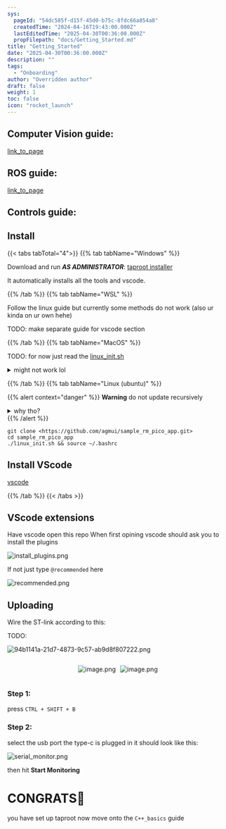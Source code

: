 ```yaml
---
sys:
  pageId: "54dc585f-d15f-45d0-b75c-8fdc66a854a8"
  createdTime: "2024-04-16T19:43:00.000Z"
  lastEditedTime: "2025-04-30T00:36:00.000Z"
  propFilepath: "docs/Getting_Started.md"
title: "Getting_Started"
date: "2025-04-30T00:36:00.000Z"
description: ""
tags:
  - "Onboarding"
author: "Overridden author"
draft: false
weight: 1
toc: false
icon: "rocket_launch"
---
```


## Computer Vision guide:

[link_to_page](86d45bc0-388b-4d26-8848-44f255f73d0e)

## ROS guide:

[link_to_page](3c76c1de-ec8f-46d6-8b0a-294005edc2d5)

## Controls guide:

## Install

{{< tabs tabTotal="4">}}
{{% tab tabName="Windows" %}}

Download and run _**AS ADMINISTRATOR**_: [taproot installer](https://github.com/Thornbots/TeachingFreshies/releases/tag/1.0)

It automatically installs all the tools and vscode.

{{% /tab %}}
{{% tab tabName="WSL" %}}

Follow the linux guide but currently some methods do not work (also ur kinda on ur own hehe)

TODO: make separate guide for vscode section

{{% /tab %}}
{{% tab tabName="MacOS" %}}

TODO: for now just read the [linux_init.sh](https://github.com/agmui/sample_rm_pico_app/blob/main/linux_init.sh)

<details>
<summary>might not work lol</summary>

`brew install libusb pkg-config`

Next install: [vscode](https://code.visualstudio.com/Download)

</details>

{{% /tab %}}
{{% tab tabName="Linux (ubuntu)" %}}

{{% alert context="danger" %}}
**Warning** do not update recursively
<details>
<summary>why tho?</summary>
There are some submodules that may go on for a while (like tinyusb) and I highly
recommend you don't need to get them.
If you want to see what submodules I update just look in `linux_init.sh`
</details>
{{% /alert %}}

```shell
git clone <https://github.com/agmui/sample_rm_pico_app.git>
cd sample_rm_pico_app
./linux_init.sh && source ~/.bashrc
```

## Install VScode

[vscode](https://code.visualstudio.com/Download)

{{% /tab %}}
{{< /tabs >}}

## VScode extensions

Have vscode open this repo
When first opining vscode should ask you to install the plugins

![install_plugins.png](https://prod-files-secure.s3.us-west-2.amazonaws.com/d518164a-d88e-44d1-a4ee-3adb3bd8bce0/89bd30f0-1825-4e77-867b-0a41ce370880/install_plugins.png?X-Amz-Algorithm=AWS4-HMAC-SHA256&X-Amz-Content-Sha256=UNSIGNED-PAYLOAD&X-Amz-Credential=ASIAZI2LB466WA4S7ZEH%2F20250615%2Fus-west-2%2Fs3%2Faws4_request&X-Amz-Date=20250615T100803Z&X-Amz-Expires=3600&X-Amz-Security-Token=IQoJb3JpZ2luX2VjEFkaCXVzLXdlc3QtMiJHMEUCIQCalPQqNuTlPbRgqnu1zHcYdpQ9IoJRCIbkk22r1QFJrQIgaMEnIHuz1QWgnzYg%2FqnGW%2BYWbR2GDg1J11qNhJCSXJwq%2FwMIQRAAGgw2Mzc0MjMxODM4MDUiDMu0Bg7c8xV%2FuXY96ircA6t3NkDzGn3mt%2Fm3S2SqjhXFztKk6kFNSWeElhdo7jrBVwZZ8aLM5zVH3e%2FB%2B328mIUZ4SmBhPIlLsOcRHOEF6bsw78BuAeCkOZhAz8VI8Vjo%2BW5PHaHBY8ALXT135tmgrZ7TjQOuukpmhsIs7Yw3POzsQ%2F%2F0hO6GdL0E%2FL%2BO%2Bt5Fe9Po3kuob1EaqvmX05P7bSryjvYY1vVttHEqXHsbdtjjzjXEtAJDUBv0Gq%2BLgbEEuIYRgqBfctl%2FYXAF%2FwiuRUoTdWbPxRtO32N8PxqS75jLp60oFVkez%2BnWBlezQatQAYXOVab4yUElE%2Fg853Vivc1SNUNICFEkVMrQvGsOZztP9f8u0%2FLrW5k%2FrOAgoZ%2BJs%2BaLXJPiNdIK4ustPg6FilAPZsnMvWhTFcFcikPezMxnBfDCaGRCL%2BEayg33FvENO%2FXLWFMfCYgDHeVpdUR%2BqphNdOzJBNMkDhbpUKzVf0os2TE%2FE%2B6Vtq%2FeXY8MF%2Fy%2FcmLQIMBAWxu4AFcAOjqR1fsAPOyr4%2BqurGyQqRzjjR1yqkltu7MMozxddXMNm9M75rxOfrgNEnOFNxKvfUA8RC1ijpjMnXVuuCWe%2BRlMNQz8rlnyDDnSwp99VmBQ0CrvJK1a9GdIiDsMGLsMKyFusIGOqUBCg3Teag0Y27lyoYpGMMRTsciwWfsKT4IHNVqh%2BLTtSCUqrNdo%2BYrkmL0LDdWa5Qyqmt%2BEkoOro3tvapiu8BH%2FhsdEjreoFFEGJB3CiamLQyaC8mtGcb80ZJJRLXH0lceaA5104HB7D8wWyeukQfQfi7zUHBuG71rnG7vgxl2FJPcyxWTt8emZwdp1ae0xqDooIDRTAjdE1T3UM1o9pLc%2BlcFnAg1&X-Amz-Signature=979e7bd0b05512a4fd48b6189baa46200305365cc50c3e395c2845c97f700701&X-Amz-SignedHeaders=host&x-amz-checksum-mode=ENABLED&x-id=GetObject)

If not just type `@recommended` here  

![recommended.png](https://prod-files-secure.s3.us-west-2.amazonaws.com/d518164a-d88e-44d1-a4ee-3adb3bd8bce0/61e661e9-5d85-4dfc-be0d-8d2097a5e793/recommended.png?X-Amz-Algorithm=AWS4-HMAC-SHA256&X-Amz-Content-Sha256=UNSIGNED-PAYLOAD&X-Amz-Credential=ASIAZI2LB466WA4S7ZEH%2F20250615%2Fus-west-2%2Fs3%2Faws4_request&X-Amz-Date=20250615T100803Z&X-Amz-Expires=3600&X-Amz-Security-Token=IQoJb3JpZ2luX2VjEFkaCXVzLXdlc3QtMiJHMEUCIQCalPQqNuTlPbRgqnu1zHcYdpQ9IoJRCIbkk22r1QFJrQIgaMEnIHuz1QWgnzYg%2FqnGW%2BYWbR2GDg1J11qNhJCSXJwq%2FwMIQRAAGgw2Mzc0MjMxODM4MDUiDMu0Bg7c8xV%2FuXY96ircA6t3NkDzGn3mt%2Fm3S2SqjhXFztKk6kFNSWeElhdo7jrBVwZZ8aLM5zVH3e%2FB%2B328mIUZ4SmBhPIlLsOcRHOEF6bsw78BuAeCkOZhAz8VI8Vjo%2BW5PHaHBY8ALXT135tmgrZ7TjQOuukpmhsIs7Yw3POzsQ%2F%2F0hO6GdL0E%2FL%2BO%2Bt5Fe9Po3kuob1EaqvmX05P7bSryjvYY1vVttHEqXHsbdtjjzjXEtAJDUBv0Gq%2BLgbEEuIYRgqBfctl%2FYXAF%2FwiuRUoTdWbPxRtO32N8PxqS75jLp60oFVkez%2BnWBlezQatQAYXOVab4yUElE%2Fg853Vivc1SNUNICFEkVMrQvGsOZztP9f8u0%2FLrW5k%2FrOAgoZ%2BJs%2BaLXJPiNdIK4ustPg6FilAPZsnMvWhTFcFcikPezMxnBfDCaGRCL%2BEayg33FvENO%2FXLWFMfCYgDHeVpdUR%2BqphNdOzJBNMkDhbpUKzVf0os2TE%2FE%2B6Vtq%2FeXY8MF%2Fy%2FcmLQIMBAWxu4AFcAOjqR1fsAPOyr4%2BqurGyQqRzjjR1yqkltu7MMozxddXMNm9M75rxOfrgNEnOFNxKvfUA8RC1ijpjMnXVuuCWe%2BRlMNQz8rlnyDDnSwp99VmBQ0CrvJK1a9GdIiDsMGLsMKyFusIGOqUBCg3Teag0Y27lyoYpGMMRTsciwWfsKT4IHNVqh%2BLTtSCUqrNdo%2BYrkmL0LDdWa5Qyqmt%2BEkoOro3tvapiu8BH%2FhsdEjreoFFEGJB3CiamLQyaC8mtGcb80ZJJRLXH0lceaA5104HB7D8wWyeukQfQfi7zUHBuG71rnG7vgxl2FJPcyxWTt8emZwdp1ae0xqDooIDRTAjdE1T3UM1o9pLc%2BlcFnAg1&X-Amz-Signature=7c22530a094ed37953ddbdb19628e5706eb3cb0f529f777a264f3bde95332f07&X-Amz-SignedHeaders=host&x-amz-checksum-mode=ENABLED&x-id=GetObject)

## Uploading

Wire the ST-link according to this:

TODO:

![94b1141a-21d7-4873-9c57-ab9d8f807222.png](https://prod-files-secure.s3.us-west-2.amazonaws.com/d518164a-d88e-44d1-a4ee-3adb3bd8bce0/e5fad17d-ab82-4300-9f4c-505ab4b1202c/94b1141a-21d7-4873-9c57-ab9d8f807222.png?X-Amz-Algorithm=AWS4-HMAC-SHA256&X-Amz-Content-Sha256=UNSIGNED-PAYLOAD&X-Amz-Credential=ASIAZI2LB466WA4S7ZEH%2F20250615%2Fus-west-2%2Fs3%2Faws4_request&X-Amz-Date=20250615T100803Z&X-Amz-Expires=3600&X-Amz-Security-Token=IQoJb3JpZ2luX2VjEFkaCXVzLXdlc3QtMiJHMEUCIQCalPQqNuTlPbRgqnu1zHcYdpQ9IoJRCIbkk22r1QFJrQIgaMEnIHuz1QWgnzYg%2FqnGW%2BYWbR2GDg1J11qNhJCSXJwq%2FwMIQRAAGgw2Mzc0MjMxODM4MDUiDMu0Bg7c8xV%2FuXY96ircA6t3NkDzGn3mt%2Fm3S2SqjhXFztKk6kFNSWeElhdo7jrBVwZZ8aLM5zVH3e%2FB%2B328mIUZ4SmBhPIlLsOcRHOEF6bsw78BuAeCkOZhAz8VI8Vjo%2BW5PHaHBY8ALXT135tmgrZ7TjQOuukpmhsIs7Yw3POzsQ%2F%2F0hO6GdL0E%2FL%2BO%2Bt5Fe9Po3kuob1EaqvmX05P7bSryjvYY1vVttHEqXHsbdtjjzjXEtAJDUBv0Gq%2BLgbEEuIYRgqBfctl%2FYXAF%2FwiuRUoTdWbPxRtO32N8PxqS75jLp60oFVkez%2BnWBlezQatQAYXOVab4yUElE%2Fg853Vivc1SNUNICFEkVMrQvGsOZztP9f8u0%2FLrW5k%2FrOAgoZ%2BJs%2BaLXJPiNdIK4ustPg6FilAPZsnMvWhTFcFcikPezMxnBfDCaGRCL%2BEayg33FvENO%2FXLWFMfCYgDHeVpdUR%2BqphNdOzJBNMkDhbpUKzVf0os2TE%2FE%2B6Vtq%2FeXY8MF%2Fy%2FcmLQIMBAWxu4AFcAOjqR1fsAPOyr4%2BqurGyQqRzjjR1yqkltu7MMozxddXMNm9M75rxOfrgNEnOFNxKvfUA8RC1ijpjMnXVuuCWe%2BRlMNQz8rlnyDDnSwp99VmBQ0CrvJK1a9GdIiDsMGLsMKyFusIGOqUBCg3Teag0Y27lyoYpGMMRTsciwWfsKT4IHNVqh%2BLTtSCUqrNdo%2BYrkmL0LDdWa5Qyqmt%2BEkoOro3tvapiu8BH%2FhsdEjreoFFEGJB3CiamLQyaC8mtGcb80ZJJRLXH0lceaA5104HB7D8wWyeukQfQfi7zUHBuG71rnG7vgxl2FJPcyxWTt8emZwdp1ae0xqDooIDRTAjdE1T3UM1o9pLc%2BlcFnAg1&X-Amz-Signature=6ce38fedf1b3824d15bbe9443a7f922b71f48f0d37b672bb5ea7803e3a6dc278&X-Amz-SignedHeaders=host&x-amz-checksum-mode=ENABLED&x-id=GetObject)

<div style="display: flex;flex-direction: row; column-gap:10px; max-width: 630px;justify-content: center;">
<div>

![image.png](https://prod-files-secure.s3.us-west-2.amazonaws.com/d518164a-d88e-44d1-a4ee-3adb3bd8bce0/210ecb78-1116-4d7b-b9b7-2292f66fa2c2/image.png?X-Amz-Algorithm=AWS4-HMAC-SHA256&X-Amz-Content-Sha256=UNSIGNED-PAYLOAD&X-Amz-Credential=ASIAZI2LB466WAJC2YBJ%2F20250615%2Fus-west-2%2Fs3%2Faws4_request&X-Amz-Date=20250615T100807Z&X-Amz-Expires=3600&X-Amz-Security-Token=IQoJb3JpZ2luX2VjEFkaCXVzLXdlc3QtMiJGMEQCIBwRTxScQgDps5qjUNcAb3uXQT8Zp0kfKcTdQha9FALJAiBh5A%2B0MnJ3SNOHUVADDfByN77BSg%2Bu48McW0rBezCDyyr%2FAwhBEAAaDDYzNzQyMzE4MzgwNSIMQYIBoPxhAobu3%2BTYKtwDM7LKUeEQRJHYLxKC9wfSjQhTnDYx5YIswLv6ecu5Z6Cz7I%2B42wd5e28%2FBAowd20Bap0ljcil3APqfYjHkAk4d9WGAp%2BTFLdKfFrG5O%2FnlJSYDpvV9qhL4oxnSTJzXpNRkbm728a1OWOvUoHQjQ5m7OHywoOqJvtVcoKK1Aiv3mHT2GaXablPo%2BMffKd%2FAMR1FwsgsK%2BqpYoiOd44ez%2Fb4d8PGCtnyHNpvmlcPPtJx%2BqoOH%2BeRSfF4OIVKUeMUZGziNiXv13KBPpabjyKcjO1rObEO5A567%2Bsv%2BpBfB6I%2FlGAG6%2BkMtWYaee%2F74MVfnFbKasSOghlh%2FmJsL%2FVWmIM9xWkQGD%2BpywNJYW7kTVBbz5aK4k%2B0toSYIqpUdQq6464V2XI4lxmCcaVOJIZarUNOIy8yrY19BW%2Bpg%2B9Bxt4TTGsgbQoOImMDs3x%2FRFMmRJQsIRa3UYsio0PPNf57yS8k5I9wZV2mlRzvQglATSS92l8Y3RsuTnDgiWO%2F6DoLdaJSLQyLvyFuw6ItMJyGvywA9SayqtAtr2AnekLXpPPshDYEkFXv%2Bv7rFXN3V25ouai7%2Bwp3Em64DecMJKbJ8G7W%2FH8rknXcPhWHgq5HjjI%2FOY0AaArrQXMZLjvw7Uwk4W6wgY6pgFwyKOe%2BtPwsccXUMeLvOgUkC%2FlfLjAXOoVMO1m1wQefBBJE1Kug1H3sJBttrJktL5kusGmfILbnq4kHbl8ARwwSHOtz%2BfZs3zCevacbPdbALWrHt9alGR6lOZ9n%2B%2BwnTZV%2B6SdP92f8f%2BJ2ninUojVuv58hl7TenmgA5j4%2B82Gwgg%2Bh2lZoaCrGTbHOzzEfPFF63gmvXuuunweT9xt0Z4iaWWciwPI&X-Amz-Signature=9af1603d5e8d277d569c10149b1bfaa2b42b235b47c28f78ad4ec35bd7693875&X-Amz-SignedHeaders=host&x-amz-checksum-mode=ENABLED&x-id=GetObject)

</div>
<div>

![image.png](https://prod-files-secure.s3.us-west-2.amazonaws.com/d518164a-d88e-44d1-a4ee-3adb3bd8bce0/33a0fd0f-8ca6-4a86-8e09-26e95ded1fff/image.png?X-Amz-Algorithm=AWS4-HMAC-SHA256&X-Amz-Content-Sha256=UNSIGNED-PAYLOAD&X-Amz-Credential=ASIAZI2LB466SP7E7BDY%2F20250615%2Fus-west-2%2Fs3%2Faws4_request&X-Amz-Date=20250615T100807Z&X-Amz-Expires=3600&X-Amz-Security-Token=IQoJb3JpZ2luX2VjEFkaCXVzLXdlc3QtMiJHMEUCIQCvDWhjqT7YoK4mAXZDXRSn1O3ExokZgywPAg8Id1r7gwIgIyDZCMksgUiZddhwtJJVsbLhZ3j09AErp4QEq3GnvaUq%2FwMIQRAAGgw2Mzc0MjMxODM4MDUiDNUbgpYwp1zzFckepCrcA%2BOdi0A735EC1qDb016H0eVMpbBtp0Gr3gAwSwPgFYzrGIAknC0nK9lzG6Nk07VMBhvN32DW96XMLSvoRxKh9Xqul6mw1RLkhGBMa1An3vNNVEhW64WafbOitTWkPhGuzgvhJ10EPIMaE%2Fhp1GDXYMJpEkqSZeJQZRd99%2Fz%2FvSaYNQRajsNjCA%2Fg1ORV7leoq29iaKWLJKw6aY9KhvTMkUkmBFmEQMrsku9cpHQENFqD28M4%2Bm3Y%2FLwaKsyhAmOz8LVs0vnKsdBA7JJqOHrw7jyyXJL5KuxDOaSk5PHR%2Fj3pDT4r8LAvXknqEo8EdYQMWTyg5vh5a2RzhFwlU5pWPv4cY2%2BUb69uov%2Fx3xznjQB9EPl%2B%2BfWJWX%2Fi8ghQLuTp649rQL77ZWHoGusg153HOI%2Blmt6UJ0Lz9qAyKIk%2FtZ2UF%2FPVEUi%2B5Y5VZAUp2oq30fEi0wUd2T9g%2B853uUZaS1JZeZz2FAf%2FX0pKnnBQcbBsoU0pj2kBDtxcQkkG6cwsYuB0%2Fgl2ou4L7YDSe1LUWc6r6pbLGGxCR2NxsFInpyKyNm1lkdKkEhy3krU0cPaBSDHMm34sOV9U9JytpRaoNc%2BHtIX9AoQgicdgXYXZNIOKysGjo4AF3xDChoWaMOmEusIGOqUBWIKKnpelKK64z1iUwNTVENSqvdhogAqkqMazBkrGxB3LL2YpUO%2F0S8R5jH1h8AH0NWfZXQTrqr20yN0oSb6J%2B91z1uIpZgc84y8jmPFvAdaGO4osU7btYINbYyv7ExaTIK2HpvmswzFpnRBRynlsoGzH3rclSDSvYHVQmi8x%2BAJxmg0HtpEOnfgvJS5p7aZ2vMgZbTArJSgtGiQnlDjyqNAfa%2Fxq&X-Amz-Signature=178a1cc704344c4e9b8667a4b8006079e1da1afdd8cbe058bd9b06ea07f85032&X-Amz-SignedHeaders=host&x-amz-checksum-mode=ENABLED&x-id=GetObject)

</div>
</div>

### Step 1:

press `CTRL + SHIFT + B`

### Step 2:

select the usb port the type-c is plugged in it should look like this:

![serial_monitor.png](https://prod-files-secure.s3.us-west-2.amazonaws.com/d518164a-d88e-44d1-a4ee-3adb3bd8bce0/f03f4774-05d4-4393-b6a0-d5efb6d315ab/serial_monitor.png?X-Amz-Algorithm=AWS4-HMAC-SHA256&X-Amz-Content-Sha256=UNSIGNED-PAYLOAD&X-Amz-Credential=ASIAZI2LB466WA4S7ZEH%2F20250615%2Fus-west-2%2Fs3%2Faws4_request&X-Amz-Date=20250615T100803Z&X-Amz-Expires=3600&X-Amz-Security-Token=IQoJb3JpZ2luX2VjEFkaCXVzLXdlc3QtMiJHMEUCIQCalPQqNuTlPbRgqnu1zHcYdpQ9IoJRCIbkk22r1QFJrQIgaMEnIHuz1QWgnzYg%2FqnGW%2BYWbR2GDg1J11qNhJCSXJwq%2FwMIQRAAGgw2Mzc0MjMxODM4MDUiDMu0Bg7c8xV%2FuXY96ircA6t3NkDzGn3mt%2Fm3S2SqjhXFztKk6kFNSWeElhdo7jrBVwZZ8aLM5zVH3e%2FB%2B328mIUZ4SmBhPIlLsOcRHOEF6bsw78BuAeCkOZhAz8VI8Vjo%2BW5PHaHBY8ALXT135tmgrZ7TjQOuukpmhsIs7Yw3POzsQ%2F%2F0hO6GdL0E%2FL%2BO%2Bt5Fe9Po3kuob1EaqvmX05P7bSryjvYY1vVttHEqXHsbdtjjzjXEtAJDUBv0Gq%2BLgbEEuIYRgqBfctl%2FYXAF%2FwiuRUoTdWbPxRtO32N8PxqS75jLp60oFVkez%2BnWBlezQatQAYXOVab4yUElE%2Fg853Vivc1SNUNICFEkVMrQvGsOZztP9f8u0%2FLrW5k%2FrOAgoZ%2BJs%2BaLXJPiNdIK4ustPg6FilAPZsnMvWhTFcFcikPezMxnBfDCaGRCL%2BEayg33FvENO%2FXLWFMfCYgDHeVpdUR%2BqphNdOzJBNMkDhbpUKzVf0os2TE%2FE%2B6Vtq%2FeXY8MF%2Fy%2FcmLQIMBAWxu4AFcAOjqR1fsAPOyr4%2BqurGyQqRzjjR1yqkltu7MMozxddXMNm9M75rxOfrgNEnOFNxKvfUA8RC1ijpjMnXVuuCWe%2BRlMNQz8rlnyDDnSwp99VmBQ0CrvJK1a9GdIiDsMGLsMKyFusIGOqUBCg3Teag0Y27lyoYpGMMRTsciwWfsKT4IHNVqh%2BLTtSCUqrNdo%2BYrkmL0LDdWa5Qyqmt%2BEkoOro3tvapiu8BH%2FhsdEjreoFFEGJB3CiamLQyaC8mtGcb80ZJJRLXH0lceaA5104HB7D8wWyeukQfQfi7zUHBuG71rnG7vgxl2FJPcyxWTt8emZwdp1ae0xqDooIDRTAjdE1T3UM1o9pLc%2BlcFnAg1&X-Amz-Signature=c4a9914ab471bb3561b291fddffe4e49431467116456f746db06d84ffd54a5b6&X-Amz-SignedHeaders=host&x-amz-checksum-mode=ENABLED&x-id=GetObject)

then hit **Start Monitoring**

# CONGRATS🎉

you have set up taproot now move onto the `C++_basics` guide
